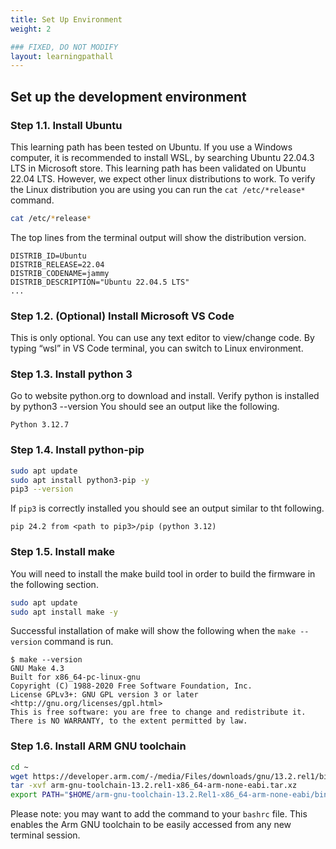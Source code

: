 ```yaml
---
title: Set Up Environment
weight: 2

### FIXED, DO NOT MODIFY
layout: learningpathall
---
```


## Set up the development environment

### Step 1.1. Install Ubuntu

This learning path has been tested on Ubuntu. If you use a Windows computer, it is recommended to install WSL, by searching Ubuntu 22.04.3 LTS in Microsoft store. This learning path has been validated on Ubuntu 22.04 LTS. However, we expect other linux distributions to work. To verify the Linux distribution you are using you can run the `cat /etc/*release*` command. 

```bash
cat /etc/*release*
```
The top lines from the terminal output will show the distribution version. 

```output
DISTRIB_ID=Ubuntu
DISTRIB_RELEASE=22.04
DISTRIB_CODENAME=jammy
DISTRIB_DESCRIPTION="Ubuntu 22.04.5 LTS"
...
```

### Step 1.2. (Optional) Install Microsoft VS Code

This is only optional. You can use any text editor to view/change code. By typing “wsl” in VS Code terminal, you can switch to Linux environment.

### Step 1.3. Install python 3

Go to website python.org to download and install.
Verify python is installed by
python3 --version
You should see an output like the following.
```output
Python 3.12.7
```
### Step 1.4. Install python-pip

```bash
sudo apt update
sudo apt install python3-pip -y
pip3 --version
```

If `pip3` is correctly installed you should see an output similar to tht following.

```output
pip 24.2 from <path to pip3>/pip (python 3.12)
```

### Step 1.5. Install make

You will need to install the make build tool in order to build the firmware in the following section.

```bash
sudo apt update
sudo apt install make -y
```

Successful installation of make will show the following when the `make --version` command is run.

```output
$ make --version
GNU Make 4.3
Built for x86_64-pc-linux-gnu
Copyright (C) 1988-2020 Free Software Foundation, Inc.
License GPLv3+: GNU GPL version 3 or later <http://gnu.org/licenses/gpl.html>
This is free software: you are free to change and redistribute it.
There is NO WARRANTY, to the extent permitted by law.
```

### Step 1.6. Install ARM GNU toolchain

```bash
cd ~
wget https://developer.arm.com/-/media/Files/downloads/gnu/13.2.rel1/binrel/arm-gnu-toolchain-13.2.rel1-x86_64-arm-none-eabi.tar.xz
tar -xvf arm-gnu-toolchain-13.2.rel1-x86_64-arm-none-eabi.tar.xz
export PATH="$HOME/arm-gnu-toolchain-13.2.Rel1-x86_64-arm-none-eabi/bin/:$PATH"
```

Please note: you may want to add the command to your `bashrc` file. This enables the Arm GNU toolchain to be easily accessed from any new terminal session. 

